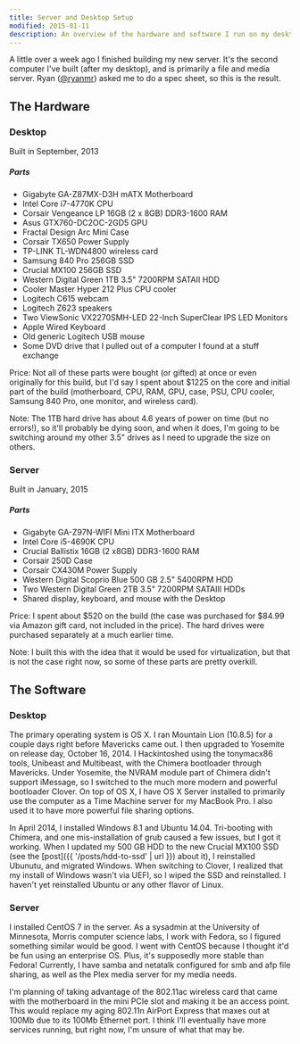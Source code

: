 ```yaml
---
title: Server and Desktop Setup
modified: 2015-01-11
description: An overview of the hardware and software I run on my desktop and server
---
```


A little over a week ago I finished building my new server. It's the second computer I've built (after my desktop), and is primarily a file and media server. Ryan ([@ryanmr](https://twitter.com/ryanmr)) asked me to do a spec sheet, so this is the result.

## The Hardware

### Desktop

Built in September, 2013

##### Parts

- Gigabyte GA-Z87MX-D3H mATX Motherboard
- Intel Core i7-4770K CPU
- Corsair Vengeance LP 16GB (2 x 8GB) DDR3-1600 RAM
- Asus GTX760-DC2OC-2GD5 GPU
- Fractal Design Arc Mini Case
- Corsair TX650 Power Supply
- TP-LINK TL-WDN4800 wireless card
- Samsung 840 Pro 256GB SSD
- Crucial MX100 256GB SSD
- Western Digital Green 1TB 3.5" 7200RPM SATAII HDD
- Cooler Master Hyper 212 Plus CPU cooler
- Logitech C615 webcam
- Logitech Z623 speakers
- Two ViewSonic VX2270SMH-LED 22-Inch SuperClear IPS LED Monitors
- Apple Wired Keyboard
- Old generic Logitech USB mouse
- Some DVD drive that I pulled out of a computer I found at a stuff exchange

Price: Not all of these parts were bought (or gifted) at once or even originally for this build, but I'd say I spent about \$1225 on the core and initial part of the build (motherboard, CPU, RAM, GPU, case, PSU, CPU cooler, Samsung 840 Pro, one monitor, and wireless card).

Note: The 1TB hard drive has about 4.6 years of power on time (but no errors!), so it'll probably be dying soon, and when it does, I'm going to be switching around my other 3.5" drives as I need to upgrade the size on others.

### Server

Built in January, 2015

##### Parts

- Gigabyte GA-Z97N-WIFI Mini ITX Motherboard
- Intel Core i5-4690K CPU
- Crucial Ballistix 16GB (2 x8GB) DDR3-1600 RAM
- Corsair 250D Case
- Corsair CX430M Power Supply
- Western Digital Scoprio Blue 500 GB 2.5" 5400RPM HDD
- Two Western Digital Green 2TB 3.5" 7200RPM SATAIII HDDs
- Shared display, keyboard, and mouse with the Desktop

Price: I spent about $520 on the build (the case was purchased for $84.99 via Amazon gift card, not included in the price). The hard drives were purchased separately at a much earlier time.

Note: I built this with the idea that it would be used for virtualization, but that is not the case right now, so some of these parts are pretty overkill.

## The Software

### Desktop

The primary operating system is OS X. I ran Mountain Lion (10.8.5) for a couple days right before Mavericks came out. I then upgraded to Yosemite on release day, October 16, 2014. I Hackintoshed using the tonymacx86 tools, Unibeast and Multibeast, with the Chimera bootloader through Mavericks. Under Yosemite, the NVRAM module part of Chimera didn't support iMessage, so I switched to the much more modern and powerful bootloader Clover. On top of OS X, I have OS X Server installed to primarily use the computer as a Time Machine server for my MacBook Pro. I also used it to have more powerful file sharing options.

In April 2014, I installed Windows 8.1 and Ubuntu 14.04. Tri-booting with Chimera, and one mis-installation of grub caused a few issues, but I got it working. When I updated my 500 GB HDD to the new Crucial MX100 SSD (see the [post]({{ '/posts/hdd-to-ssd' | url }}) about it), I reinstalled Ubunutu, and migrated Windows. When switching to Clover, I realized that my install of Windows wasn't via UEFI, so I wiped the SSD and reinstalled. I haven't yet reinstalled Ubuntu or any other flavor of Linux.

### Server

I installed CentOS 7 in the server. As a sysadmin at the University of Minnesota, Morris computer science labs, I work with Fedora, so I figured something similar would be good. I went with CentOS because I thought it'd be fun using an enterprise OS. Plus, it's supposedly more stable than Fedora! Currently, I have samba and netatalk configured for smb and afp file sharing, as well as the Plex media server for my media needs.

I'm planning of taking advantage of the 802.11ac wireless card that came with the motherboard in the mini PCIe slot and making it be an access point. This would replace my aging 802.11n AirPort Express that maxes out at 100Mb due to its 100Mb Ethernet port. I think I'll eventually have more services running, but right now, I'm unsure of what that may be.
